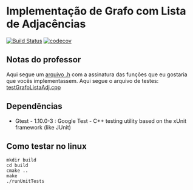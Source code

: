 # Implementação de Grafo com Lista de Adjacências

[![Build Status](https://travis-ci.com/samuel-cavalcanti/ed2_grafo_lista_adj_exercicio.svg?branch=main)](https://travis-ci.com/samuel-cavalcanti/grafo_lista_adj_exercicio)
[![codecov](https://codecov.io/gh/samuel-cavalcanti/ed2_grafo_lista_adj_exercicio/branch/main/graph/badge.svg)](https://codecov.io/gh/samuel-cavalcanti/ed2_grafo_lista_adj_exercicio)
## Notas do professor

Aqui segue um  [arquivo .h](https://github.com/eduardolfalcao/edii/blob/master/src/grafos/grafolistaadjexercicio.h)
com a assinatura das funções que eu gostaria que vocês implementassem. Aqui segue o arquivo de testes: [testGrafoListaAdj.cpp](https://github.com/eduardolfalcao/edii/blob/master/tests/testGrafoListaAdj.cpp)
## Dependências

- Gtest - 1.10.0-3 : Google Test -
  C++ testing utility based on the xUnit framework (like JUnit)
  
## Como testar no linux

```shell
mkdir build
cd build
cmake ..
make 
./runUnitTests
```
